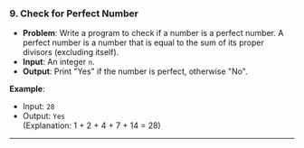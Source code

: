 

### 9. **Check for Perfect Number**
- **Problem**: Write a program to check if a number is a perfect number. A perfect number is a number that is equal to the sum of its proper divisors (excluding itself).
- **Input**: An integer `n`.
- **Output**: Print "Yes" if the number is perfect, otherwise "No".

**Example**:
- Input: `28`
- Output: `Yes`  
  (Explanation: 1 + 2 + 4 + 7 + 14 = 28)

------